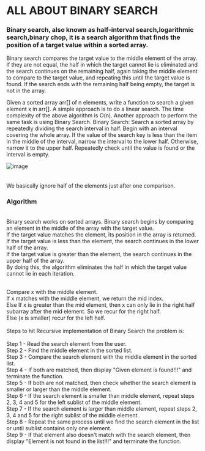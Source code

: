 <h1> ALL ABOUT BINARY SEARCH </h1>

<h3>Binary search, also known as half-interval search,logarithmic search,binary chop, 
it is a search algorithm that finds the position of a target value within a sorted array.</h3>

 Binary search compares the target value to the middle element of the array. 
 If they are not equal, the half in which the target cannot lie is eliminated and the search continues on the remaining half, 
 again taking the middle element to compare to the target value, and repeating this until the target value is found. 
 If the search ends with the remaining half being empty, the target is not in the array.

Given a sorted array arr[] of n elements, write a function to search a given element x in arr[].
A simple approach is to do a linear search. The time complexity of the above algorithm is O(n). 
Another approach to perform the same task is using Binary Search. 
Binary Search: Search a sorted array by repeatedly dividing the search interval in half. 
Begin with an interval covering the whole array. 
If the value of the search key is less than the item in the middle of the interval, narrow the interval to the lower half. 
Otherwise, narrow it to the upper half. Repeatedly check until the value is found or the interval is empty.

![image](https://user-images.githubusercontent.com/91491296/135704464-c05fe13f-707c-44b0-a265-0ba6bb809a23.png) 
<br>
<br>
<br>
We basically ignore half of the elements just after one comparison.
<br>

<h3>Algorithm</h3><br> 
Binary search works on sorted arrays. Binary search begins by comparing an element in the middle of the array with the target value. <br>
If the target value matches the element, its position in the array is returned.<br>
If the target value is less than the element, the search continues in the lower half of the array. <br>
If the target value is greater than the element, the search continues in the upper half of the array.<br>
By doing this, the algorithm eliminates the half in which the target value cannot lie in each iteration.<br>
<br>

Compare x with the middle element.<br>
If x matches with the middle element, we return the mid index.<br>
Else If x is greater than the mid element, then x can only lie in the right half subarray after the mid element. So we recur for the right half.<br>
Else (x is smaller) recur for the left half.<br>
<br>
Steps to hit Recursive implementation of Binary Search the problem is:<br><br>
Step 1 - Read the search element from the user.<br>
Step 2 - Find the middle element in the sorted list.<br>
Step 3 - Compare the search element with the middle element in the sorted list.<br>
Step 4 - If both are matched, then display "Given element is found!!!" and terminate the function.<br>
Step 5 - If both are not matched, then check whether the search element is smaller or larger than the middle element.<br>
Step 6 - If the search element is smaller than middle element, repeat steps 2, 3, 4 and 5 for the left sublist of the middle element.<br>
Step 7 - If the search element is larger than middle element, repeat steps 2, 3, 4 and 5 for the right sublist of the middle element.<br>
Step 8 - Repeat the same process until we find the search element in the list or until sublist contains only one element.<br>
Step 9 - If that element also doesn't match with the search element, then display "Element is not found in the list!!!" and terminate the function.<br>
<br>
